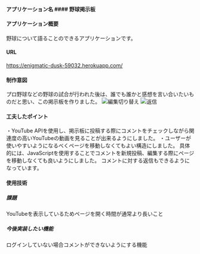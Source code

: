 #### アプリケーション名 ####  野球掲示板
#### アプリケーション概要
野球について語ることのできるアプリケーションです。
#### URL
https://enigmatic-dusk-59032.herokuapp.com/
#### 制作意図
プロ野球などの野球の試合が行われた後は、誰でも誰かと感想を言い合いたいものだと思い、この掲示板を作りました。
![編集切り替え](https://user-images.githubusercontent.com/75056980/142479727-feb16d6b-4bc4-43c6-99ad-2176416f552c.gif)
![返信](https://user-images.githubusercontent.com/75056980/142479754-8cd3dd87-4adc-43d0-a40c-769c2510c911.gif)
#### 工夫したポイント
・YouTube APIを使用し、掲示板に投稿する際にコメントをチェックしながら関連度の高いYouTubeの動画を見ることが出来るようにしました。
・ユーザーが使いやすいようになるべくページを移動しなくてもよい構造にしました。
具体的には、JavaScriptを使用することでコメントを新規投稿、編集する際にページを移動しなくても良いようにしました。
コメントに対する返信もできるようになっています。
#### 使用技術

##### 課題
YouTubeを表示しているためページを開く時間が通常より長いこと
##### 今後実装したい機能
ログインしていない場合コメントができないようにする機能
